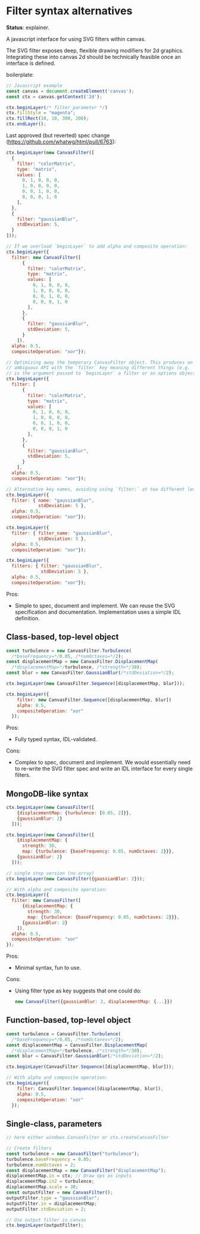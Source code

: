 Filter syntax alternatives
===================
**Status**: explainer.

A javascript interface for using SVG filters within canvas.

The SVG filter exposes deep, flexible drawing modifiers for 2d graphics.
Integrating these into canvas 2d should be technically feasible once an
interface is defined.

boilerplate:
```js
// Javascript example
const canvas = document.createElement('canvas');
const ctx = canvas.getContext('2d');

ctx.beginLayer(/* filter parameter */)
ctx.fillStyle = "magenta";
ctx.fillRect(10, 10, 300, 200);
ctx.endLayer();
```

Last approved (but reverted) spec change (https://github.com/whatwg/html/pull/6763):

```js
ctx.beginLayer(new CanvasFilter([
  {
    filter: "colorMatrix",
    type: "matrix",
    values: [
      0, 1, 0, 0, 0,
      1, 0, 0, 0, 0,
      0, 0, 1, 0, 0,
      0, 0, 0, 1, 0
    ],
  },
  {
    filter: "gaussianBlur",
    stdDeviation: 5,
  }
]));

// If we overload `beginLayer` to add alpha and composite operation:
ctx.beginLayer({
  filter: new CanvasFilter([
      {
        filter: "colorMatrix",
        type: "matrix",
        values: [
          0, 1, 0, 0, 0,
          1, 0, 0, 0, 0,
          0, 0, 1, 0, 0,
          0, 0, 0, 1, 0
        ],
      },
      {
        filter: "gaussianBlur",
        stdDeviation: 5,
      }
    ]),
  alpha: 0.5,
  compositeOperation: "xor"});

// Optimizing away the temporary CanvasFilter object. This produces an
// ambiguous API with the `filter` key meaning different things (e.g.
// is the argument passed to `beginLayer` a filter or an options object?)
ctx.beginLayer({
  filter: [
      {
        filter: "colorMatrix",
        type: "matrix",
        values: [
          0, 1, 0, 0, 0,
          1, 0, 0, 0, 0,
          0, 0, 1, 0, 0,
          0, 0, 0, 1, 0
        ],
      },
      {
        filter: "gaussianBlur",
        stdDeviation: 5,
      }
    ],
  alpha: 0.5,
  compositeOperation: "xor"});

// Alternative key names, avoiding using `filter:` at two different levels:
ctx.beginLayer({
  filter: { name: "gaussianBlur",
            stdDeviation: 5 },
  alpha: 0.5,
  compositeOperation: "xor"});

ctx.beginLayer({
  filter: { filter_name: "gaussianBlur",
            stdDeviation: 5 },
  alpha: 0.5,
  compositeOperation: "xor"});

ctx.beginLayer({
  filters: { filter: "gaussianBlur",
             stdDeviation: 5 },
  alpha: 0.5,
  compositeOperation: "xor"});
```

Pros:
 - Simple to spec, document and implement. We can reuse the SVG specification
   and documentation. Implementation uses a simple IDL definition.


Class-based, top-level object
-----------------------------
```js
const turbulence = new CanvasFilter.Turbulence(
  /*baseFrequency=*/0.05, /*numOctaves=*/2);
const displacementMap = new CanvasFilter.DisplacementMap(
  /*displacementMap=*/turbulence, /*strength=*/30);
const blur = new CanvasFilter.GaussianBlur(/*stdDeviation=*/2);

ctx.beginLayer(new CanvasFilter.Sequence([displacementMap, blur]));

ctx.beginLayer({
    filter: new CanvasFilter.Sequence([displacementMap, blur])
    alpha: 0.5,
    compositeOperation: "xor"
  });
```

Pros:
 - Fully typed syntax, IDL-validated.

Cons:
 - Complex to spec, document and implement. We would essentially need to
   re-write the SVG filter spec and write an IDL interface for every single
   filters.


MongoDB-like syntax
-------------------
```js
ctx.beginLayer(new CanvasFilter([
    {displacementMap: {turbulence: [0.05, 2]}},
    {gaussianBlur: 2}
  ]));

ctx.beginLayer(new CanvasFilter([
    {displacementMap: {
      strength: 30,
      map: {turbulence: {baseFrequency: 0.05, numOctaves: 2}}},
    {gaussianBlur: 2}
  ]));

// single step version (no array)
ctx.beginLayer(new CanvasFilter({gaussianBlur: 2}));

// With alpha and composite operation:
ctx.beginLayer({
  filter: new CanvasFilter([
      {displacementMap: {
        strength: 30,
        map: {turbulence: {baseFrequency: 0.05, numOctaves: 2}}},
      {gaussianBlur: 2}
    ]),
  alpha: 0.5,
  compositeOperation: "xor"
});
```

Pros:
 - Minimal syntax, fun to use.

Cons:
 - Using filter type as key suggests that one could do:
   ```js
   new CanvasFilter({gaussianBlur: 2, displacementMap: {...}})
   ```



Function-based, top-level object
-----------------------------
```js
const turbulence = CanvasFilter.Turbulence(
  /*baseFrequency=*/0.05, /*numOctaves=*/2);
const displacementMap = CanvasFilter.DisplacementMap(
  /*displacementMap=*/turbulence, /*strength=*/30);
const blur = CanvasFilter.GaussianBlur(/*stdDeviation=*/2);

ctx.beginLayer(CanvasFilter.Sequence([displacementMap, blur]));

// With alpha and composite operation:
ctx.beginLayer({
    filter: CanvasFilter.Sequence([displacementMap, blur]),
    alpha: 0.5,
    compositeOperation: "xor"
  });
```


Single-class, parameters
------------------------
```js
// here either windows.CanvasFilter or ctx.createCanvasFilter

// Create filters
const turbulence = new CanvasFilter("turbulence");
turbulence.baseFrequency = 0.05;
turbulence.numOctaves = 2;
const displacementMap = new CanvasFilter("displacementMap");
displacementMap.in = ctx; // Draw ops as inputs
displacementMap.in2 = turbulence;
displacementMap.scale = 30;
const outputFilter = new CanvasFilter();
outputFilter.type = "gaussianBlur";
outputFilter.in = displacementMap;
outputFilter.stdDeviation = 2;

// Use output filter in canvas
ctx.beginLayer(outputFilter);
```
